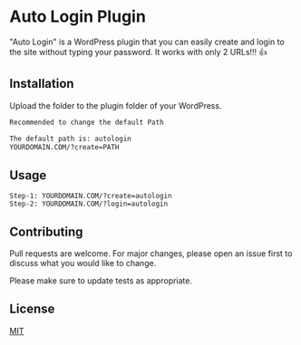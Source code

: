 # Auto Login Plugin

"Auto Login" is a WordPress plugin that you can easily create and login to the site without typing your password.
It works with only 2 URLs!!! :+1:
## Installation

Upload the folder to the plugin folder of your WordPress.

```bash
Recommended to change the default Path

The default path is: autologin
YOURDOMAIN.COM/?create=PATH
```

## Usage

```
Step-1: YOURDOMAIN.COM/?create=autologin
Step-2: YOURDOMAIN.COM/?login=autologin
```

## Contributing
Pull requests are welcome. For major changes, please open an issue first to discuss what you would like to change.

Please make sure to update tests as appropriate.

## License
[MIT](https://choosealicense.com/licenses/mit/)
